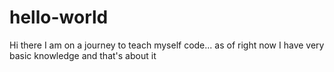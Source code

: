 # hello-world
Hi there 
I am on a journey to teach myself code... as of right now I have very basic knowledge and that's about it
